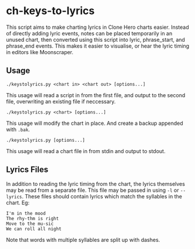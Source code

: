 # ch-keys-to-lyrics

This script aims to make charting lyrics in Clone Hero charts easier. Instead of directly adding lyric events, 
notes can be placed temporarily in an unused chart, then converted using this script into lyric, phrase_start, 
and phrase_end events. This makes it easier to visualise, or hear the lyric timing in editors like Moonscraper.

## Usage

	./keystolyrics.py <chart in> <chart out> [options...]

This usage will read a script in from the first file, and output to the second file, overwriting an existing file if neccessary.

	./keystolyrics.py <chart> [options...]

This usage will modify the chart in place. And create a backup appended with `.bak`.

	./keystolyrics.py [options...]

This usage will read a chart file in from stdin and output to stdout.

## Lyrics Files

In addition to reading the lyric timing from the chart, the lyrics themselves may be read from a separate file.
This file may be passed in using `-l` or `--lyrics`. These files should contain lyrics which match the
syllables in the chart.
Eg:

	I'm in the mood
	The rhy-thm is right
	Move to the mu-sic
	We can roll all night

Note that words with multiple syllables are split up with dashes.
